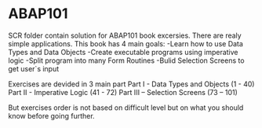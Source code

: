 # ABAP101

SCR folder contain solution for ABAP101 book excersies. There are realy simple applications. This book has 4 main goals:
-Learn how to use Data Types and Data Objects
-Create executable programs using imperative logic
-Split program into many Form Routines
-Bulid Selection Screens to get user`s input

Exercises are devided in 3 main part 
Part I - Data Types and Objects (1 - 40)
Part II - Imperative Logic (41 - 72)
Part III – Selection Screens (73 – 101)

But exercises order is not based on difficult level but on what you should know before going
further.

